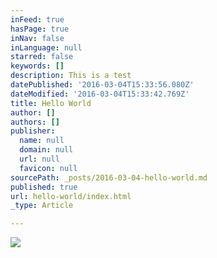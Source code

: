 ```yaml
---
inFeed: true
hasPage: true
inNav: false
inLanguage: null
starred: false
keywords: []
description: This is a test
datePublished: '2016-03-04T15:33:56.080Z'
dateModified: '2016-03-04T15:33:42.769Z'
title: Hello World
author: []
authors: []
publisher:
  name: null
  domain: null
  url: null
  favicon: null
sourcePath: _posts/2016-03-04-hello-world.md
published: true
url: hello-world/index.html
_type: Article

---
```

![](https://the-grid-user-content.s3-us-west-2.amazonaws.com/4b370309-eb34-438f-a2ac-74f688f645ce.jpg)
